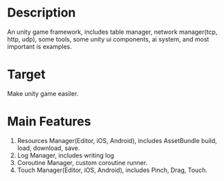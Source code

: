 # Description
An unity game framework, includes table manager, network manager(tcp, http, udp), some tools, some unity ui components, ai system, and most important is examples.

# Target
Make unity game easiler.

# Main Features
1. Resources Manager(Editor, iOS, Android), includes AssetBundle build, load, download, save.
2. Log Manager, includes writing log
3. Coroutine Manager, custom coroutine runner.
4. Touch Manager(Editor, iOS, Android), includes Pinch, Drag, Touch.
